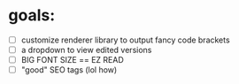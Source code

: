 # goals:

- [ ] customize renderer library to output fancy code brackets
- [ ] a dropdown to view edited versions
- [ ] BIG FONT SIZE == EZ READ
- [ ] "good" SEO tags (lol how)
